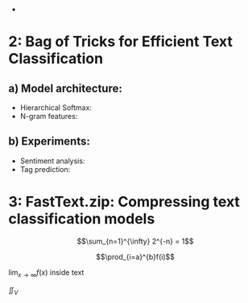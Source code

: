 - 



# 2: Bag of Tricks for Efficient Text Classification

## a) Model architecture:

- Hierarchical Softmax:
- N-gram features:

## b) Experiments:

- Sentiment analysis:
- Tag prediction:



# 3: FastText.zip: Compressing text classification models

$$\sum_{n=1}^{\infty} 2^{-n} = 1$$

$$\prod_{i=a}^{b}f(i)$$



$\lim_{x\to\infty}f(x)$ inside text

$\iint_V$